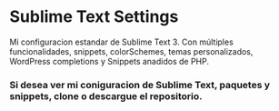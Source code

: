 # Sublime Text Settings
Mi configuracion estandar de Sublime Text 3.
Con múltiples funcionalidades, snippets, colorSchemes, temas personalizados, WordPress completions y Snippets anadidos de PHP.

### Si desea ver mi coniguracion de Sublime Text, paquetes y snippets, clone o descargue el repositorio.


